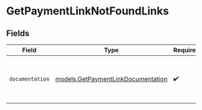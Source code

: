 # GetPaymentLinkNotFoundLinks


## Fields

| Field                                                                          | Type                                                                           | Required                                                                       | Description                                                                    |
| ------------------------------------------------------------------------------ | ------------------------------------------------------------------------------ | ------------------------------------------------------------------------------ | ------------------------------------------------------------------------------ |
| `documentation`                                                                | [models.GetPaymentLinkDocumentation](../models/getpaymentlinkdocumentation.md) | :heavy_check_mark:                                                             | The URL to the generic Mollie API error handling guide.                        |
